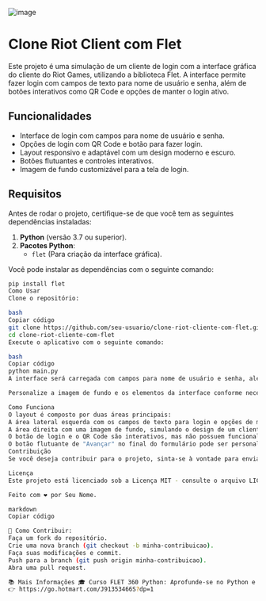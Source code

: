 ![image](https://github.com/user-attachments/assets/37e8d0e3-90ca-4e0f-8dc5-6cbb2562c015)

# Clone Riot Client com Flet

Este projeto é uma simulação de um cliente de login com a interface gráfica do cliente do Riot Games, utilizando a biblioteca Flet. A interface permite fazer login com campos de texto para nome de usuário e senha, além de botões interativos como QR Code e opções de manter o login ativo.

## Funcionalidades

- Interface de login com campos para nome de usuário e senha.
- Opções de login com QR Code e botão para fazer login.
- Layout responsivo e adaptável com um design moderno e escuro.
- Botões flutuantes e controles interativos.
- Imagem de fundo customizável para a tela de login.

## Requisitos

Antes de rodar o projeto, certifique-se de que você tem as seguintes dependências instaladas:

1. **Python** (versão 3.7 ou superior).
2. **Pacotes Python**:
    - `flet` (Para criação da interface gráfica).

Você pode instalar as dependências com o seguinte comando:

```bash
pip install flet
Como Usar
Clone o repositório:

bash
Copiar código
git clone https://github.com/seu-usuario/clone-riot-cliente-com-flet.git
cd clone-riot-cliente-com-flet
Execute o aplicativo com o seguinte comando:

bash
Copiar código
python main.py
A interface será carregada com campos para nome de usuário e senha, além de botões para realizar login e opções de manter o login ativo.

Personalize a imagem de fundo e os elementos da interface conforme necessário. O código já inclui uma imagem de fundo padrão.

Como Funciona
O layout é composto por duas áreas principais:
A área lateral esquerda com os campos de texto para login e opções de manter o login ativo.
A área direita com uma imagem de fundo, simulando o design de um cliente de login.
O botão de login e o QR Code são interativos, mas não possuem funcionalidade de backend, sendo focado apenas no design e layout da interface.
O botão flutuante de "Avançar" no final do formulário pode ser personalizado para adicionar funcionalidades adicionais.
Contribuição
Se você deseja contribuir para o projeto, sinta-se à vontade para enviar pull requests ou abrir issues para relatar problemas ou sugerir melhorias.

Licença
Este projeto está licenciado sob a Licença MIT - consulte o arquivo LICENSE para mais detalhes.

Feito com ❤️ por Seu Nome.

markdown
Copiar código

💬 Como Contribuir:
Faça um fork do repositório.
Crie uma nova branch (git checkout -b minha-contribuicao).
Faça suas modificações e commit.
Push para a branch (git push origin minha-contribuicao).
Abra uma pull request.

📚 Mais Informações 🎓 Curso FLET 360 Python: Aprofunde-se no Python e na construção de interfaces gráficas com o Flet!
👉 https://go.hotmart.com/J91353466S?dp=1

